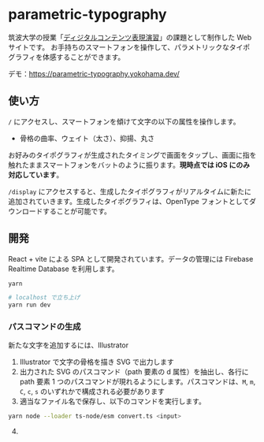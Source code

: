# parametric-typography

筑波大学の授業「[ディジタルコンテンツ表現演習](https://digicon.mast.tsukuba.ac.jp/)」の課題として制作した Web サイトです。
お手持ちのスマートフォンを操作して、パラメトリックなタイポグラフィを体感することができます。

デモ：https://parametric-typography.yokohama.dev/

## 使い方

`/` にアクセスし、スマートフォンを傾けて文字の以下の属性を操作します。

- 骨格の曲率、ウェイト（太さ）、抑揚、丸さ

お好みのタイポグラフィが生成されたタイミングで画面をタップし、画面に指を触れたままスマートフォンをバットのように振ります。**現時点では iOS にのみ対応しています**。

`/display` にアクセスすると、生成したタイポグラフィがリアルタイムに新たに追加されていきます。生成したタイポグラフィは、OpenType フォントとしてダウンロードすることが可能です。

## 開発

React + vite による SPA として開発されています。データの管理には Firebase Realtime Database を利用します。

```bash
yarn

# localhost で立ち上げ
yarn run dev
```

### パスコマンドの生成

新たな文字を追加するには、Illustrator

1. Illustrator で文字の骨格を描き SVG で出力します
2. 出力された SVG のパスコマンド（path 要素の d 属性）を抽出し、各行に path 要素 1 つのパスコマンドが現れるようにします。パスコマンドは、`M`, `m`, `C`, `c`, `s` のいずれかで構成される必要があります
3. 適当なファイル名で保存し、以下のコマンドを実行します。

```bash
yarn node --loader ts-node/esm convert.ts <input>
```
4. 